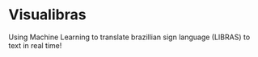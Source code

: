 # Visualibras
Using Machine Learning to translate brazillian sign language (LIBRAS) to text in real time!
